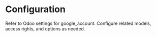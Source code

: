 # Configuration

Refer to Odoo settings for google_account. Configure related models, access rights, and options as needed.
